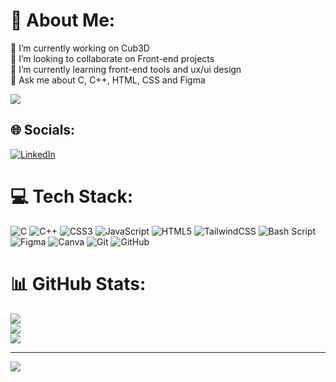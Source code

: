 # 💫 About Me:
🔭 I’m currently working on Cub3D<br>👯 I’m looking to collaborate on Front-end projects<br>🌱 I’m currently learning front-end tools and ux/ui design<br>💬 Ask me about C, C++, HTML, CSS and Figma

![](https://badge.mediaplus.ma/darkblue/fbazaz)
## 🌐 Socials:
[![LinkedIn](https://img.shields.io/badge/LinkedIn-%230077B5.svg?logo=linkedin&logoColor=white)](https://www.linkedin.com/in/fatima-zahrae-bazaz-6b9a60267/?lipi=urn%3Ali%3Apage%3Ad_flagship3_feed%3BM3xfOTADQNCNvn8CrxwdiQ%3D%3D) 

# 💻 Tech Stack:
![C](https://img.shields.io/badge/c-%2300599C.svg?style=for-the-badge&logo=c&logoColor=white) ![C++](https://img.shields.io/badge/c++-%2300599C.svg?style=for-the-badge&logo=c%2B%2B&logoColor=white) ![CSS3](https://img.shields.io/badge/css3-%231572B6.svg?style=for-the-badge&logo=css3&logoColor=white) ![JavaScript](https://img.shields.io/badge/javascript-%23323330.svg?style=for-the-badge&logo=javascript&logoColor=%23F7DF1E) ![HTML5](https://img.shields.io/badge/html5-%23E34F26.svg?style=for-the-badge&logo=html5&logoColor=white) ![TailwindCSS](https://img.shields.io/badge/tailwindcss-%2338B2AC.svg?style=for-the-badge&logo=tailwind-css&logoColor=white) ![Bash Script](https://img.shields.io/badge/bash_script-%23121011.svg?style=for-the-badge&logo=gnu-bash&logoColor=white) ![Figma](https://img.shields.io/badge/figma-%23F24E1E.svg?style=for-the-badge&logo=figma&logoColor=white) ![Canva](https://img.shields.io/badge/Canva-%2300C4CC.svg?style=for-the-badge&logo=Canva&logoColor=white) ![Git](https://img.shields.io/badge/git-%23F05033.svg?style=for-the-badge&logo=git&logoColor=white) ![GitHub](https://img.shields.io/badge/github-%23121011.svg?style=for-the-badge&logo=github&logoColor=white)
# 📊 GitHub Stats:
![](https://github-readme-stats.vercel.app/api?username=fateemaazaahraae&theme=dark&hide_border=false&include_all_commits=true&count_private=true)<br/>
![](https://github-readme-streak-stats.herokuapp.com/?user=fateemaazaahraae&theme=dark&hide_border=false)<br/>
![](https://github-readme-stats.vercel.app/api/top-langs/?username=fateemaazaahraae&theme=dark&hide_border=false&include_all_commits=true&count_private=true&layout=compact)

---
[![](https://visitcount.itsvg.in/api?id=fateemaazaahraae&icon=0&color=5)](https://visitcount.itsvg.in)

<!-- Proudly created with GPRM ( https://gprm.itsvg.in ) -->
